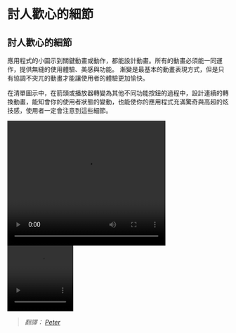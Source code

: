 # 討人歡心的細節

## 討人歡心的細節

應用程式的小圖示到關鍵動畫或動作，都能設計動畫。所有的動畫必須能一同運作，提供無縫的使用體驗、美感與功能。
漸變是最基本的動畫表現方式，但是只有協調不突兀的動畫才能讓使用者的體驗更加愉快。


在清單圖示中，在箭頭或播放器轉變為其他不同功能按鈕的過程中，設計連續的轉換動畫，能知會你的使用者狀態的變動，也能使你的應用程式充滿驚奇與高超的炫技感，使用者一定會注意到這些細節。

<video controls="" width="360" height="285">
<source src="//material-design.storage.googleapis.com/videos/DelightfulDetails_WellCrafted_v01_large_xhdpi.webm" type="video/webm">
<source src="//material-design.storage.googleapis.com/videos/DelightfulDetails_WellCrafted_v01_large_xhdpi.mp4" type="video/mp4">
</video>


<video controls="" loop="" width="150" height="150">
<source src="//material-design.storage.googleapis.com/videos/animation-delightfulDetails-statusChange-example_large_xhdpi.webm" type="video/webm">
<source src="//material-design.storage.googleapis.com/videos/animation-delightfulDetails-statusChange-example_large_xhdpi.mp4" type="video/mp4">
</video>

> *翻譯： [Peter](https://www.facebook.com/viator75)*